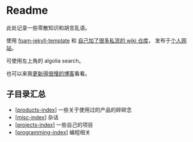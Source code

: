 # Readme

此处记录一些零散知识和胡言乱语。

使用 [foam-jekyll-template](https://hikerpig.github.io/foam-jekyll-template/) 和 [自己加了很多私货的 wiki 仓库](https://github.com/hikerpig/wiki)， 发布于[个人网站](https://wiki.hikerpig.cn/)。

可使用左上角的 algolia search。

也可以来我[更新得很慢的博客](https://www.hikerpig.cn/)看看。

## 子目录汇总

- [[products-index]] 一些关于使用过的产品的碎碎念
- [[misc-index]] 杂话
- [[projects-index]] 一些自己的项目
- [[programming-index]] 编程相关

[//begin]: # "Autogenerated link references for markdown compatibility"
[products-index]: products-index "products index"
[misc-index]: misc-index "misc index"
[projects-index]: projects-index "projects index"
[programming-index]: programming-index "programming index"
[//end]: # "Autogenerated link references"
